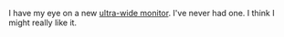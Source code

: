 I have my eye on a new <a href="https://www.nytimes.com/wirecutter/reviews/best-ultrawide-monitors/">ultra-wide monitor</a>. I've never had one. I think I might really like it. 
